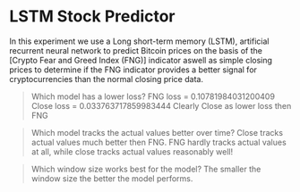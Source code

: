 # LSTM Stock Predictor

In this experiment we use a Long short-term memory (LSTM), artificial recurrent neural network to predict Bitcoin prices on the basis of the [Crypto Fear and Greed Index (FNG)]  indicator aswell as simple closing prices to determine if the FNG indicator provides a better signal for cryptocurrencies than the normal closing price data.

> Which model has a lower loss?
FNG loss = 0.10781984031200409
Close loss = 0.033763717859983444
Clearly Close as lower loss then FNG

> Which model tracks the actual values better over time?
Close tracks actual values much better then FNG. FNG hardly tracks actual values at all, while close tracks actual values reasonably well!

> Which window size works best for the model?
The smaller the window size the better the model performs.